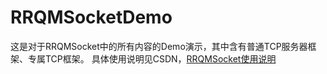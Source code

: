 # RRQMSocketDemo
 这是对于RRQMSocket中的所有内容的Demo演示，其中含有普通TCP服务器框架、专属TCP框架。
 具体使用说明见CSDN，[RRQMSocket使用说明](https://blog.csdn.net/qq_40374647/article/details/113934527?spm=1001.2014.3001.5501)
